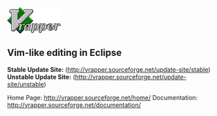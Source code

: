 ![vrapper](https://github.com/vrapper/vrapper/raw/master/website/img/vrapper_logo.png)

Vim-like editing in Eclipse
---------------------------

**Stable Update Site:** (http://vrapper.sourceforge.net/update-site/stable)
**Unstable Update Site:** (http://vrapper.sourceforge.net/update-site/unstable)

Home Page: http://vrapper.sourceforge.net/home/
Documentation: http://vrapper.sourceforge.net/documentation/
